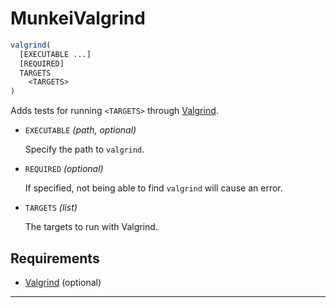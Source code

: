 # MunkeiValgrind #

```cmake
valgrind(
  [EXECUTABLE ...]
  [REQUIRED]
  TARGETS
    <TARGETS>
)
```

Adds tests for running `<TARGETS>` through [Valgrind].

*   `EXECUTABLE` *(path, optional)*

    Specify the path to `valgrind`.

*   `REQUIRED` *(optional)*

    If specified, not being able to find `valgrind` will cause an error.

*   `TARGETS` *(list)*

    The targets to run with Valgrind.

## Requirements ##

*   [Valgrind] (optional)

---

  [Valgrind]: http://valgrind.org
